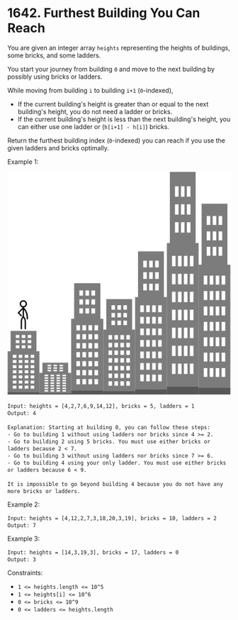 # 1642. Furthest Building You Can Reach

You are given an integer array `heights` representing the heights of buildings, some bricks, and some ladders.

You start your journey from building `0` and move to the next building by possibly using bricks or ladders.

While moving from building `i` to building `i+1` (`0`-indexed),

- If the current building's height is greater than or equal to the next building's height, you do not need a ladder or bricks.
- If the current building's height is less than the next building's height, you can either use one ladder or (`h[i+1] - h[i]`) bricks.

Return the furthest building index (`0`-indexed) you can reach if you use the given ladders and bricks optimally.

Example 1:

![](example_1.gif)

    Input: heights = [4,2,7,6,9,14,12], bricks = 5, ladders = 1
    Output: 4

    Explanation: Starting at building 0, you can follow these steps:
    - Go to building 1 without using ladders nor bricks since 4 >= 2.
    - Go to building 2 using 5 bricks. You must use either bricks or ladders because 2 < 7.
    - Go to building 3 without using ladders nor bricks since 7 >= 6.
    - Go to building 4 using your only ladder. You must use either bricks or ladders because 6 < 9.
    
    It is impossible to go beyond building 4 because you do not have any more bricks or ladders.

Example 2:

    Input: heights = [4,12,2,7,3,18,20,3,19], bricks = 10, ladders = 2
    Output: 7

Example 3:

    Input: heights = [14,3,19,3], bricks = 17, ladders = 0
    Output: 3

Constraints:

- `1 <= heights.length <= 10^5`
- `1 <= heights[i] <= 10^6`
- `0 <= bricks <= 10^9`
- `0 <= ladders <= heights.length`